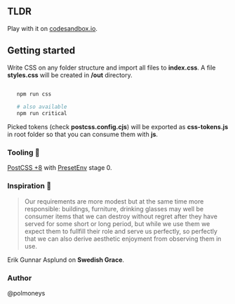 ## TLDR

Play with it on [codesandbox.io](https://codesandbox.io/s/demo-how-to-css-n0pzeq).

## Getting started

Write CSS on any folder structure and import all files to **index.css**. A file **styles.css** will be created in **/out** directory. 

```bash

   npm run css
   
   # also available
   npm run critical

```

Picked tokens (check **postcss.config.cjs**) will be exported as **css-tokens.js** in root folder so that you can consume them with **js**. 

### Tooling 💯

[PostCSS +8](https://cssdb.org/) with [PresetEnv](https://github.com/csstools/postcss-plugins/tree/main/plugin-packs/postcss-preset-env) stage 0.  

### Inspiration 💐

> Our requirements are more modest but at the same time more responsible: 
> buildings, furniture, drinking glasses may well be consumer items that 
> we can destroy without regret after they have served for some short or 
> long period, but while we use them we expect them to fullfill their role and serve us perfectly, so perfectly that we can also derive aesthetic 
> enjoyment from observing them in use. 

Erik Gunnar Asplund on **Swedish Grace**.

### Author 

@polmoneys 


